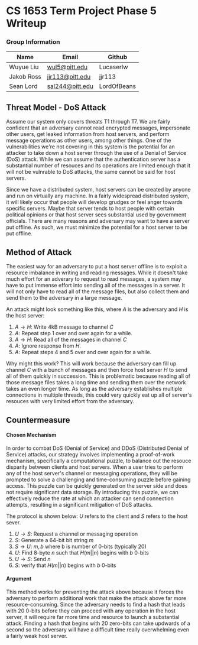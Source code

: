 
# CS 1653 Term Project Phase 5 Writeup

### Group Information

Name | Email | Github
---|---|---
Wuyue Liu | wul5@pitt.edu | Lucaserlw
Jakob Ross | jjr113@pitt.edu | jjr113
Sean Lord | sal244@pitt.edu | LordOfBeans

## Threat Model - DoS Attack

Assume our system only covers threats T1 through T7. We are fairly confident that an adversary cannot read encrypted messages, impersonate other users, get leaked information from host servers, and perform message operations as other users, among other things. One of the vulnerabilities we're not covering in this system is the potential for an attacker to take down a host server through the use of a Denial of Service (DoS) attack. While we can assume that the authentication server has a substantial number of resouces and its operations are limited enough that it will not be vulnrable to DoS attacks, the same cannot be said for host servers.

Since we have a distributed system, host servers can be created by anyone and run on virtually any machine. In a fairly widespread distributed system, it will likely occur that people will develop grudges or feel anger towards specific servers. Maybe that server tends to host people with certain political opinions or that host server sees substantial used by government officials. There are many reasons and adversary may want to have a server put offline. As such, we must minimize the potential for a host server to be put offline.

## Method of Attack

The easiest way for an adversary to put a host server offline is to exploit a resource imbalance in writing and reading messages. While it doesn't take much effort for an adverary to request to read messages, a system may have to put immense effort into sending all of the messages in a server. It will not only have to read all of the message files, but also collect them and send them to the adversary in a large message.

An attack might look something like this, where $A$ is the adversary and $H$ is the host server:
1. $A \rightarrow H$: Write 4kB message to channel $C$
3. $A$: Repeat step 1 over and over again for a while.
4. $A \rightarrow H$: Read all of the messages in channel $C$
5. $A$: Ignore response from $H$.
6. $A$: Repeat steps 4 and 5 over and over again for a while.

Why might this work? This will work because the adversary can fill up channel $C$ with a bunch of messages and then force host server $H$ to send all of them quickly in succession. This is problematic because reading all of those message files takes a long time and sending them over the network takes an even longer time. As long as the adversary establishes multiple connections in multiple threads, this could very quickly eat up all of server's resouces with very limited effort from the adversary.

## Countermeasure

#### Chosen Mechanism

In order to combat DoS (Denial of Service) and DDoS (Distributed Denial of Service) attacks, our strategy involves implementing a proof-of-work mechanism, specifically a computational puzzle, to balance out the resouce disparity between clients and host servers. When a user tries to perform any of the host server's channel or messaging operations, they will be prompted to solve a challenging and time-consuming puzzle before gaining access. This puzzle can be quickly generated on the server side and does not require significant data storage. By introducing this puzzle, we can effectively reduce the rate at which an attacker can send connection attempts, resulting in a significant mitigation of DoS attacks.

The protocol is shown below:
$U$ refers to the client and $S$ refers to the host sever.
1. $U \rightarrow S$: Request a channel or messaging operation
2. $S$: Generate a 64-bit bit string $m$
3. $S \rightarrow U$: $m, b$ where b is number of 0-bits (typically 20)
4. $U$: Find 8-byte $n$ such that $H(m||n)$ begins with $b$ 0-bits
5. $U \rightarrow S$: Send $n$
6. $S$: verify that $H(m||n)$ begins with $b$ 0-bits

#### Argument

This method works for preventing the attack above because it forces the adversary to perform additional work that make the attack above far more resource-consuming. Since the adversary needs to find a hash that leads with 20 0-bits before they can proceed with any operation in the host server, it will require far more time and resource to launch a substantial attack. Finding a hash that begins with 20 zero-bits can take updwards of a second so the adversary will have a difficult time really overwhelming even a fairly weak host server.
